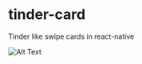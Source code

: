 # tinder-card
Tinder like swipe cards in react-native

![Alt Text](https://media.giphy.com/media/A7XIhbPVHs23rUd9Oy/giphy.gif)




